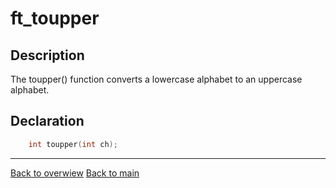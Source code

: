 # ft_toupper

## Description
The toupper() function converts a lowercase alphabet to an uppercase alphabet.
## Declaration
```c
	int toupper(int ch);
```
---
[Back to overwiew](Overview_about_function)
[Back to main](/)
